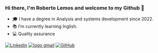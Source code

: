 

### Hi there, I'm Roberto Lemos and welcome to my Github 👋


- 🎓 I have a degree in Analysis and systems development since 2022.
- 📚 I’m currently learning Inglish.
- 💻 Quality assurance 

[![Linkedin](https://img.shields.io/badge/LinkedIn-0077B5?style=for-the-badge&logo=linkedin&logoColor=white)](https://www.linkedin.com/in/roberto-lsilva/)
[![logo gmail](https://img.shields.io/badge/Gmail-D14836?style=for-the-badge&logo=gmail&logoColor=white)](mailto:lemosroberto88@gmail.com)
[![GitHub](https://img.shields.io/badge/GitHub-100000?style=for-the-badge&logo=github&logoColor=white)](https://github.com/RobertoLemos)


